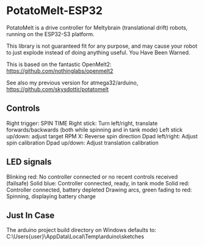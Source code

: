 # PotatoMelt-ESP32

PotatoMelt is a drive controller for Meltybrain (translational drift) robots, running on the ESP32-S3 platform.

This library is not guaranteed fit for any purpose, and may cause your robot to just explode instead of doing anything useful. You Have Been Warned.

This is based on the fantastic OpenMelt2: https://github.com/nothinglabs/openmelt2

See also my previous version for atmega32/arduino, https://github.com/skysdottir/potatomelt

## Controls

Right trigger: SPIN TIME
Right stick: Turn left/right, translate forwards/backwards (both while spinning and in tank mode)
Left stick up/down: adjust target RPM
X: Reverse spin direction
Dpad left/right: Adjust spin calibration
Dpad up/down: Adjust translation calibration

## LED signals

Blinking red: No controller connected or no recent controls received (failsafe)
Solid blue: Controller connected, ready, in tank mode
Solid red: Controller connected, battery depleted
Drawing arcs, green fading to red: Spinning, displaying battery charge

## Just In Case

The arduino project build directory on Windows defaults to: C:\Users\{user}\AppData\Local\Temp\arduino\sketches